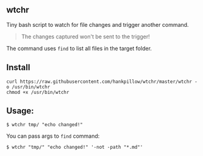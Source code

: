 ## wtchr

Tiny bash script to watch for file changes and trigger another command.

> The changes captured won't be sent to the trigger!

The command uses `find` to list all files in the target folder.

## Install

```
curl https://raw.githubusercontent.com/hankpillow/wtchr/master/wtchr -o /usr/bin/wtchr
chmod +x /usr/bin/wtchr
```

## Usage:

```
$ wtchr tmp/ "echo changed!"
```

You can pass args to `find` command:

```
$ wtchr "tmp/" "echo changed!" '-not -path "*.md"'
```

